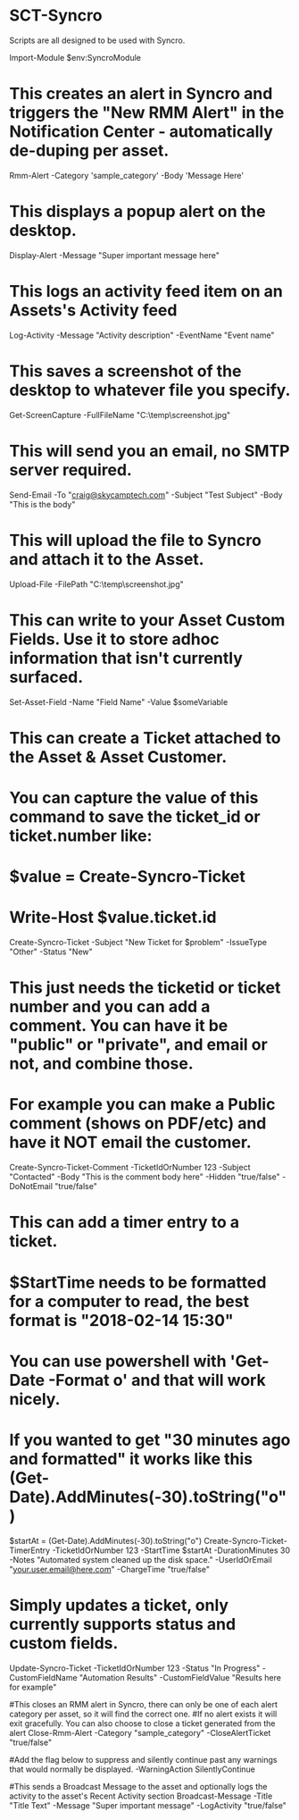 # SCT-Syncro

Scripts are all designed to be used with Syncro.

Import-Module $env:SyncroModule

# This creates an alert in Syncro and triggers the "New RMM Alert" in the Notification Center - automatically de-duping per asset.
Rmm-Alert -Category 'sample_category' -Body 'Message Here'

# This displays a popup alert on the desktop.
Display-Alert -Message "Super important message here"

# This logs an activity feed item on an Assets's Activity feed
Log-Activity -Message "Activity description" -EventName "Event name"

# This saves a screenshot of the desktop to whatever file you specify.
Get-ScreenCapture -FullFileName "C:\temp\screenshot.jpg"

# This will send you an email, no SMTP server required.
Send-Email -To "craig@skycamptech.com" -Subject "Test Subject" -Body "This is the body"

# This will upload the file to Syncro and attach it to the Asset.
Upload-File -FilePath "C:\temp\screenshot.jpg"

# This can write to your Asset Custom Fields. Use it to store adhoc information that isn't currently surfaced.
Set-Asset-Field -Name "Field Name" -Value $someVariable

# This can create a Ticket attached to the Asset & Asset Customer.
# You can capture the value of this command to save the ticket_id or ticket.number like:
# $value = Create-Syncro-Ticket
# Write-Host $value.ticket.id
Create-Syncro-Ticket -Subject "New Ticket for $problem" -IssueType "Other" -Status "New"

# This just needs the ticketid or ticket number and you can add a comment. You can have it be "public" or "private", and email or not, and combine those.
# For example you can make a Public comment (shows on PDF/etc) and have it NOT email the customer.
Create-Syncro-Ticket-Comment -TicketIdOrNumber 123 -Subject "Contacted" -Body "This is the comment body here" -Hidden "true/false" -DoNotEmail "true/false"

# This can add a timer entry to a ticket.
# $StartTime needs to be formatted for a computer to read, the best format is "2018-02-14 15:30"
# You can use powershell with 'Get-Date -Format o' and that will work nicely.
# If you wanted to get "30 minutes ago and formatted" it works like this (Get-Date).AddMinutes(-30).toString("o")
$startAt = (Get-Date).AddMinutes(-30).toString("o")
Create-Syncro-Ticket-TimerEntry -TicketIdOrNumber 123 -StartTime $startAt -DurationMinutes 30 -Notes "Automated system cleaned up the disk space." -UserIdOrEmail "your.user.email@here.com" -ChargeTime "true/false"

# Simply updates a ticket, only currently supports status and custom fields.
Update-Syncro-Ticket -TicketIdOrNumber 123 -Status "In Progress" -CustomFieldName "Automation Results" -CustomFieldValue "Results here for example"

#This closes an RMM alert in Syncro, there can only be one of each alert category per asset, so it will find the correct one.
#If no alert exists it will exit gracefully. You can also choose to close a ticket generated from the alert
Close-Rmm-Alert -Category "sample_category" -CloseAlertTicket "true/false"

#Add the flag below to suppress and silently continue past any warnings that would normally be displayed.
-WarningAction SilentlyContinue

#This sends a Broadcast Message to the asset and optionally logs the activity to the asset's Recent Activity section
Broadcast-Message -Title "Title Text" -Message "Super important message" -LogActivity "true/false"
